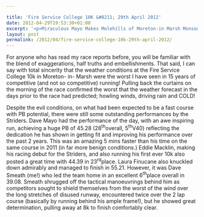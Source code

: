 ```yaml
---

title: 'Fire Service College 10K &#8211; 29th April 2012'
date: 2012-04-29T19:53:30+01:00
excerpt: '<p>Miraculous Mayo Makes Molehills of Moreton-in Marsh Monsoon</p>'
layout: post
permalink: /2012/04/fire-service-college-10k-29th-april-2012/
---
```

</p> 

For anyone who has read my race reports before, you will be familiar with the blend of exaggerations, half truths and embellishments. That said, I can say with total sincerity that the weather conditions at the Fire Service College 10k in Moreton- in- Marsh were the worst I have seen in 15 years of competitive (and not so competitive) running! Pulling back the curtains on the morning of the race confirmed the worst that the weather forecast in the days prior to the race had predicted; howling winds, driving rain and COLD! 

Despite the evil conditions, on what had been expected to be a fast course with PB potential, there were still some outstanding performances by the Striders. Dave Mayo had the performance of the day, with an awe inspiring run, achieving a huge PB of 45.28 (28<sup>th</sup>overall, 5<sup>th</sup>V40) reflecting the dedication he has shown in getting fit and improving his performance over the past 2 years. This was an amazing 5 mins faster than his time on the same course in 2011 (in far more benign conditions.) Eddie Macklin, making his racing debut for the Striders, and also running his first ever 10k also posted a great time with 44.39 in 23<sup>rd</sup>place. Laura Finucane also knuckled down admirably and managed to finish in 55.21. However, it was Dave Smeath (me!) who led the team home in an excellent 6<sup>th</sup>place overall in 39.08. Smeath shrugged off the tactical manoeuvrings behind him as competitors sought to shield themselves from the worst of the wind over the long stretches of disused runway, encountered twice over the 2 lap course (basically by running behind his ample frame!), but he showed great determination, pulling away at 8k to finish comfortably clear.